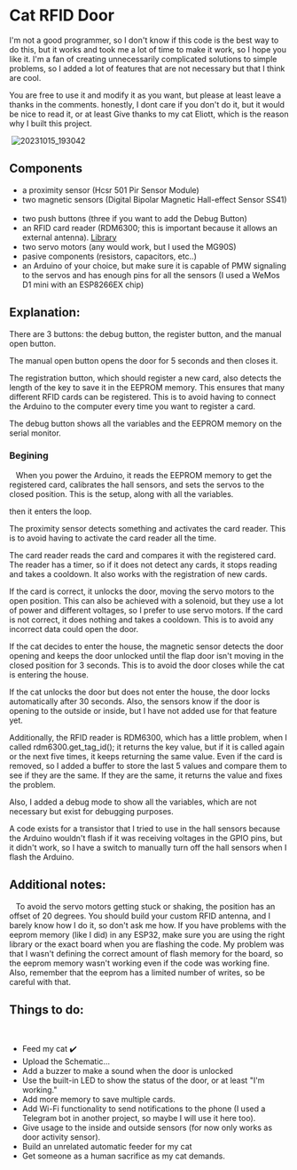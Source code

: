 # Cat RFID Door


I'm not a good programmer, so I don't know if this code is the best way to do this, but it works and took me a lot of time to make it work, so I hope you like it.
I'm a fan of creating unnecessarily complicated solutions to simple problems, so I added a lot of features that are not necessary but that I think are cool.

You are free to use it and modify it as you want, but please at least leave a thanks in the comments.
honestly, I dont care if you don't do it, but it would be nice to read it, or at least
Give thanks to my cat Eliott, which is the reason why I built this project.

 ![20231015_193042](https://github.com/MrGeorgeK55/CatRFID/assets/103085400/0b417380-127d-45ae-9fa8-ae1a74eb8e03)


## Components
+ a proximity sensor (Hcsr 501 Pir Sensor Module)
+ two magnetic sensors (Digital Bipolar Magnetic Hall-effect Sensor SS41)  
+ two push buttons (three if you want to add the Debug Button)  
+ an RFID card reader (RDM6300; this is important because it allows an external antenna). [Library](https://github.com/arduino12/rdm6300)
+ two servo motors (any would work, but I used the MG90S)
+ pasive components (resistors, capacitors, etc..)
+ an Arduino of your choice, but make sure it is capable of PMW signaling to the servos and has enough pins for all the sensors (I used a WeMos D1 mini with an ESP8266EX chip)  

## Explanation:

There are 3 buttons: the debug button, the register button, and the manual open button.

The manual open button opens the door for 5 seconds and then closes it.

The registration button, which should register a new card, also detects the length of the key to save it in the EEPROM memory.
This ensures that many different RFID cards can be registered.
This is to avoid having to connect the Arduino to the computer every time you want to register a card.

The debug button shows all the variables and the EEPROM memory on the serial monitor.
  
### Begining
  
When you power the Arduino, it reads the EEPROM memory to get the registered card, calibrates the hall sensors, and sets the servos to the closed position.
This is the setup, along with all the variables.

then it enters the loop.

The proximity sensor detects something and activates the card reader.
This is to avoid having to activate the card reader all the time.

The card reader reads the card and compares it with the registered card.
The reader has a timer, so if it does not detect any cards, it stops reading and takes a cooldown. It also works with the registration of new cards.

If the card is correct, it unlocks the door, moving the servo motors to the open position.
This can also be achieved with a solenoid, but they use a lot of power and different voltages, so I prefer to use servo motors.
If the card is not correct, it does nothing and takes a cooldown.
This is to avoid any incorrect data could open the door.

If the cat decides to enter the house, the magnetic sensor detects the door opening and keeps the door unlocked until the flap door isn't moving in the closed position for 3 seconds.
This is to avoid the door closes while the cat is entering the house.

If the cat unlocks the door but does not enter the house, the door locks automatically after 30 seconds.
Also, the sensors know if the door is opening to the outside or inside, but I have not added use for that feature yet.

Additionally, the RFID reader is RDM6300, which has a little problem, when I called rdm6300.get_tag_id(); it returns the key value, but if it is called again or the next five times, it keeps returning the same value.
Even if the card is removed, so I added a buffer to store the last 5 values and compare them to see if they are the same. If they are the same, it returns the value and fixes the problem.

Also, I added a debug mode to show all the variables, which are not necessary but exist for debugging purposes.

A code exists for a transistor that I tried to use in the hall sensors because the Arduino wouldn't flash if it was receiving voltages in the GPIO pins, but it didn't work, so I have a switch to manually turn off the hall sensors when I flash the Arduino.
  
  
## Additional notes:
  
To avoid the servo motors getting stuck or shaking, the position has an offset of 20 degrees.
You should build your custom RFID antenna, and I barely know how I do it, so don't ask me how.
If you have problems with the eeprom memory (like I did) in any ESP32, make sure you are using the right library or the exact board when you are flashing the code.
My problem was that I wasn't defining the correct amount of flash memory for the board, so the eeprom memory wasn't working even if the code was working fine.
Also, remember that the eeprom has a limited number of writes, so be careful with that.
  
  
## Things to do:
  
+ Feed my cat ✔️
+ Upload the Schematic...
+ Add a buzzer to make a sound when the door is unlocked
+ Use the built-in LED to show the status of the door, or at least "I'm working."
+ Add more memory to save multiple cards.
+ Add Wi-Fi functionality to send notifications to the phone (I used a Telegram bot in another project, so maybe I will use it here too).
+ Give usage to the inside and outside sensors (for now only works as door activity sensor).
+ Build an unrelated automatic feeder for my cat
+ Get someone as a human sacrifice as my cat demands.
